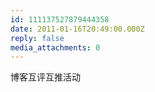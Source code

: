 ```yaml
---
id: 111137527879444358
date: 2011-01-16T20:49:00.000Z
reply: false
media_attachments: 0
---
```


博客互评互推活动 ​​​​

